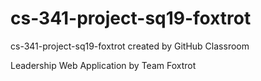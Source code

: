 # cs-341-project-sq19-foxtrot
cs-341-project-sq19-foxtrot created by GitHub Classroom

Leadership Web Application by Team Foxtrot

